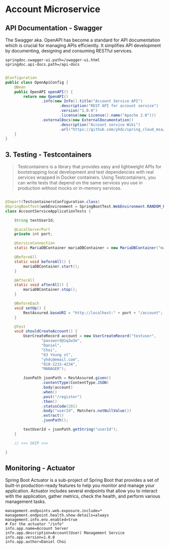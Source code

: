 # Account Microservice

## API Documentation - Swagger

The Swagger aka. OpenAPI has become a standard for API documentation which is crucial for managing APIs efficiently.
It simplifies API development by documenting, designing and consuming RESTful services.

```properties
springdoc.swagger-ui.path=/swagger-ui.html
springdoc.api-docs.path=/api-docs
```

```java

@Configuration
public class OpenApiConfig {
    @Bean
    public OpenAPI openAPI() {
        return new OpenAPI()
                .info(new Info().title("Account Service API")
                        .description("REST API for account service")
                        .version("1.0.0")
                        .license(new License().name("Apache 2.0")))
                .externalDocs(new ExternalDocumentation()
                        .description("Account service Wiki")
                        .url("https://github.com/yhdc/spring_cloud_msa/store_server"));
    }
}
```

## 3. Testing - Testcontainers

> Testcontainers is a library that provides easy and lightweight APIs for bootstrapping local development
> and test dependencies with real services wrapped in Docker containers. Using Testcontainers,
> you can write tests that depend on the same services you use in production without mocks or
> in-memory services.

```java

@Import(TestcontainersConfiguration.class)
@SpringBootTest(webEnvironment = SpringBootTest.WebEnvironment.RANDOM_PORT)
class AccountServiceApplicationTests {

    String testUserId;

    @LocalServerPort
    private int port;

    @ServiceConnection
    static MariaDBContainer mariaDBContainer = new MariaDBContainer("mariadb:latest");

    @BeforeAll
    static void beforeAll() {
        mariaDBContainer.start();
    }

    @AfterAll
    static void afterAll() {
        mariaDBContainer.stop();
    }

    @BeforeEach
    void setUp() {
        RestAssured.baseURI = "http://localhost:" + port + "/account";
    }

    @Test
    void shouldCreateAccount() {
        UserCreateRecord account = new UserCreateRecord("testuser",
                "password@1q2w3e",
                "Daniel",
                "Choi",
                "63 Young st",
                "yhdc@email.com",
                "010-2233-4234",
                "MANAGER");

        JsonPath jsonPath = RestAssured.given()
                .contentType(ContentType.JSON)
                .body(account)
                .when()
                .post("/register")
                .then()
                .statusCode(201)
                .body("userId", Matchers.notNullValue())
                .extract()
                .jsonPath();

        testUserId = jsonPath.getString("userId");
    }

    // <<< SKIP >>>

}
```

## Monitoring - Actuator

Spring Boot Actuator is a sub-project of Spring Boot that provides a set of built-in production-ready features to help
you monitor and manage your application.
Actuator includes several endpoints that allow you to interact with the application, gather metrics, check the health,
and perform various management tasks.

```properties
management.endpoints.web.exposure.include=*
management.endpoint.health.show-details=always
management.info.env.enabled=true
# For the actuator "/info"
info.app.name=Account Server
info.app.description=Account(User) Management Service
info.app.version=1.0.0
info.app.author=Daniel Choi
```